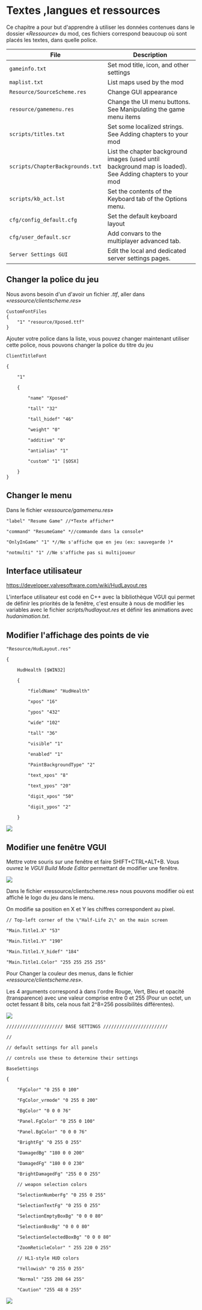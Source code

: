 # Textes ,langues et ressources

Ce chapitre a pour but d'apprendre à utiliser les données contenues dans le dossier «*Ressource*» du mod, ces fichiers correspond beaucoup où sont placés les textes, dans quelle police.

| File                           | Description                                                                                   |
|-------------------------------|-----------------------------------------------------------------------------------------------|
| `gameinfo.txt`                 | Set mod title, icon, and other settings                                                       |
| `maplist.txt`                  | List maps used by the mod                                                                     |
| `Resource/SourceScheme.res`    | Change GUI appearance                                                                         |
| `resource/gamemenu.res`        | Change the UI menu buttons. See Manipulating the game menu items                              |
| `scripts/titles.txt`           | Set some localized strings. See Adding chapters to your mod                                   |
| `scripts/ChapterBackgrounds.txt` | List the chapter background images (used until background map is loaded). See Adding chapters to your mod |
| `scripts/kb_act.lst`           | Set the contents of the Keyboard tab of the Options menu.                                     |
| `cfg/config_default.cfg`       | Set the default keyboard layout                                                               |
| `cfg/user_default.scr`         | Add convars to the multiplayer advanced tab.                                                  |
| `Server Settings GUI`          | Edit the local and dedicated server settings pages.                                           |


## Changer la police du jeu

Nous avons besoin d'un d'avoir un fichier *.ttf*, aller dans «*ressource/clientscheme.res*»

```
CustomFontFiles
{
    "1" "resource/Xposed.ttf"
}
```

Ajouter votre police dans la liste, vous pouvez changer maintenant utiliser cette police, nous pouvons changer la police du titre du jeu
```
ClientTitleFont

{

    "1"
    
    {
    
        "name" "Xposed"
        
        "tall" "32"
        
        "tall_hidef" "46"
        
        "weight" "0"
        
        "additive" "0"
        
        "antialias" "1"
        
        "custom" "1" [$OSX]
    
    }
}
```
## Changer le menu

Dans le fichier «*ressource/gamemenu.res*»
```
"label" "Resume Game" //*Texte afficher*

"command" "ResumeGame" *//commande dans la console*

"OnlyInGame" "1" *//Ne s'affiche que en jeu (ex: sauvegarde )*

"notmulti" "1" //Ne s'affiche pas si multijoueur
```
## Interface utilisateur

<https://developer.valvesoftware.com/wiki/HudLayout.res>

L'interface utilisateur est codé en C++ avec la bibliothèque VGUI qui permet de définir les priorités de la fenêtre, c'est ensuite à nous de modifier les variables avec le fichier *scripts/hudlayout.res* et définir les animations avec *hudanimation.txt*.

## Modifier l'affichage des points de vie
```
"Resource/HudLayout.res"

{

    HudHealth [$WIN32]
    
    {
    
        "fieldName" "HudHealth"
        
        "xpos" "16"
        
        "ypos" "432"
        
        "wide" "102"
        
        "tall" "36"
        
        "visible" "1"
        
        "enabled" "1"
        
        "PaintBackgroundType" "2"
        
        "text_xpos" "8"
        
        "text_ypos" "20"
        
        "digit_xpos" "50"
        
        "digit_ypos" "2"

    }
```

![](img/image104.png)

## Modifier une fenêtre VGUI 

Mettre votre souris sur une fenêtre et faire SHIFT+CTRL+ALT+B. Vous ouvrez le *VGUI Build Mode Editor* permettant de modifier une fenêtre.

![](img/image105.jpg)


Dans le fichier «ressource/clientscheme.res» nous pouvons modifier où est affiché le logo du jeu dans le menu.

On modifie sa position en X et Y les chiffres correspondent au pixel.
```
// Top-left corner of the \"Half-Life 2\" on the main screen

"Main.Title1.X" "53"

"Main.Title1.Y" "190"

"Main.Title1.Y_hidef" "184"

"Main.Title1.Color" "255 255 255 255"
```

Pour Changer la couleur des menus, dans le fichier *«ressource/clientscheme.res»*.

Les 4 arguments correspond à dans l'ordre Rouge, Vert, Bleu et opacité (transparence) avec une valeur comprise entre 0 et 255 (Pour un octet, un octet fessant 8 bits, cela nous fait 2\^8=256 possibilités différentes).

![](img/image106.jpg)

```
///////////////////// BASE SETTINGS ////////////////////////

//

// default settings for all panels

// controls use these to determine their settings

BaseSettings

{

    "FgColor" "0 255 0 100"
    
    "FgColor_vrmode" "0 255 0 200"
    
    "BgColor" "0 0 0 76"
    
    "Panel.FgColor" "0 255 0 100"
    
    "Panel.BgColor" "0 0 0 76"
    
    "BrightFg" "0 255 0 255"
    
    "DamagedBg" "180 0 0 200"
    
    "DamagedFg" "180 0 0 230"
    
    "BrightDamagedFg" "255 0 0 255"
    
    // weapon selection colors
    
    "SelectionNumberFg" "0 255 0 255"
    
    "SelectionTextFg" "0 255 0 255"
    
    "SelectionEmptyBoxBg" "0 0 0 80"
    
    "SelectionBoxBg" "0 0 0 80"
    
    "SelectionSelectedBoxBg" "0 0 0 80"
    
    "ZoomReticleColor" " 255 220 0 255"
    
    // HL1-style HUD colors
    
    "Yellowish" "0 255 0 255"
    
    "Normal" "255 208 64 255"
    
    "Caution" "255 48 0 255"
```

![](img/image107.png)

<div style="page-break-after: always"></div>
